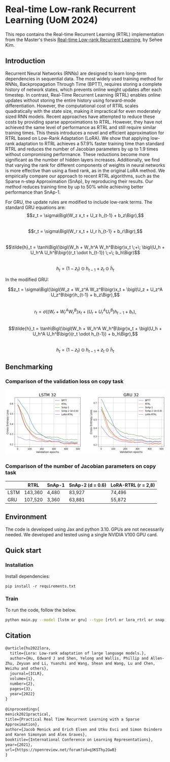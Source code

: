 # Real-time Low-rank Recurrent Learning (UoM 2024)

This repo contains the Real-time Recurrent Learning (RTRL) implementation from the Master's thesis [Real-time Low-rank Recurrent Learning](https://drive.google.com/file/d/1cbxlMFmYMxHMe5p-0QS0sHMZGQXzZ-j3/view?usp=sharing), by Sehee Kim.

## Introduction
Recurrent Neural Networks (RNNs) are designed to learn long-term dependencies in sequential data. The most widely used training method for RNNs, Backpropagation Through Time (BPTT), requires storing a complete history of network states, which prevents online weight updates after each timestep. In contrast, Real-Time Recurrent Learning (RTRL) enables online updates without storing the entire history using forward-mode differentiation. However, the computational cost of RTRL scales quadratically with the state size, making it impractical for even moderately sized RNN models. Recent approaches have attempted to reduce these costs by providing sparse approximations to RTRL. However, they have not achieved the same level of performance as RTRL and still require similar training times. This thesis introduces a novel and efficient approximation for RTRL based on Low-Rank Adaptation (LoRA). We show that applying low-rank adaptation to RTRL achieves a 57.9\% faster training time than standard RTRL and reduces the number of Jacobian parameters by up to 1.9 times without compromising performance. These reductions become more significant as the number of hidden layers increases. Additionally, we find that varying the rank for different components of weights in neural networks is more effective than using a fixed rank, as in the original LoRA method. We empirically compare our approach to recent RTRL algorithms, such as the Sparse n-step Approximation (SnAp), by reproducing their results. Our method reduces training time by up to 50\% while achieving better performance than SnAp-1.

For GRU, the update rules are modified to include low-rank terms. The standard
GRU equations are:  
$$z_t = \sigma\Bigl(W_z x_t + U_z h_{t-1} + b_z\Bigr),$$  
$$r_t = \sigma\Bigl(W_r x_t + U_r h_{t-1} + b_r\Bigr),$$  
$$\tilde{h}_t = \tanh\Bigl(\bigl(W_h + W_h^A W_h^B\bigr)x_t \;+\; \bigl(U_h + U_h^A U_h^B\bigr)(r_t \odot h_{t-1}) \;+\; b_h\Bigr)$$  
$$h_t = (1 - z_t) \odot h_{t-1} + z_t \odot \tilde{h}_t$$  

In the modified GRU:

$$z_t = \sigma\Bigl(\bigl(W_z + W_z^A W_z^B\bigr)x_t + \bigl(U_z + U_z^A U_z^B\bigr)h_{t-1} + b_z\Bigr),$$  
$$r_t = \sigma\bigl(\bigl(W_r + W_r^A W_r^B\bigr)x_t + \bigl(U_r + U_r^A U_r^B\bigr)h_{t-1} + b_r\bigr),$$  
$$\tilde{h}_t = \tanh\Bigl(\bigl(W_h + W_h^A W_h^B\bigr)x_t + \bigl(U_h + U_h^A U_h^B\bigr)(r_t \odot h_{t-1}) + b_h\Bigr),$$  
$$h_t = \bigl(1 - z_t\bigr)\odot h_{t-1} + z_t \odot \tilde{h}_t$$  



## Benchmarking
### Comparison of the validation loss on copy task 
![Illustrating the performance](/figures/result1.png)


### Comparison of the number of Jacobian parameters on copy task 
|          | RTRL | SnAp-1 | SnAp-2 (d = 0.6) | LoRA-RTRL (r = 2,8) |
|--------------------|----------|------------|---------|--------|
| LSTM       | 143,360  | 4,480      |  83,927  | 74,496   | 
| GRU               | 107,520  | 3,360      |  63,881  | 55,872  |

## Environment
The code is developed using Jax and python 3.10. GPUs are not necessarily needed. We developed and tested using a single NVIDIA V100 GPU card.

## Quick start
### Installation
Install dependencies:
   ```
   pip install -r requirements.txt
   ```
### Train
To run the code, follow the below.
```sh
python main.py --model [lstm or gru] --type [rtrl or lora_rtrl or snap or bptt] --level 1 --online true --recurrent-density 1 --inout-density 1
```

## Citation
````
@article{hu2022lora,
  title={Lora: Low-rank adaptation of large language models.},
  author={Hu, Edward J and Shen, Yelong and Wallis, Phillip and Allen-Zhu, Zeyuan and Li, Yuanzhi and Wang, Shean and Wang, Lu and Chen, Weizhu and others},
  journal={ICLR},
  volume={1},
  number={2},
  pages={3},
  year={2022}
}

@inproceedings{
menick2021practical,
title={Practical Real Time Recurrent Learning with a Sparse Approximation},
author={Jacob Menick and Erich Elsen and Utku Evci and Simon Osindero and Karen Simonyan and Alex Graves},
booktitle={International Conference on Learning Representations},
year={2021},
url={https://openreview.net/forum?id=q3KSThy2GwB}
}
````
